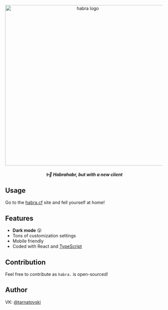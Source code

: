 <p align="center"><img width=512 src="https://raw.githubusercontent.com/jarvis394/habra/master/images/logo.png" alt="habra logo" /></p>
<h5 align="center">✨🎉 Habrahabr, but with a new client</h5>

## Usage
Go to the [habra.cf](habra.cf) site and fell yourself at home!

## Features
- **Dark mode** 😲
- Tons of customization settings
- Mobile friendly
- Coded with React and <span style="text-decoration:underline">TypeScript</span>

## Contribution
Feel free to contribute as `habra.` is open-sourced!

## Author

VK: [@tarnatovski](https://vk.com/tarnatovski)